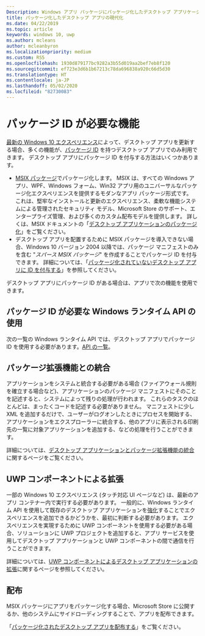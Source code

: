 ```yaml
---
Description: Windows アプリ パッケージにパッケージ化したデスクトップ アプリケーションに、Windows 10 ユーザー向けの最新のエクスペリエンスを追加する方法について説明します。
title: パッケージ化したデスクトップ アプリの現代化
ms.date: 04/22/2019
ms.topic: article
keywords: windows 10, uwp
ms.author: mcleans
author: mcleanbyron
ms.localizationpriority: medium
ms.custom: RS5
ms.openlocfilehash: 1930d879177bc9282a3b55d019aa2bef7eb8f120
ms.sourcegitcommit: ef723e3d6b1b67213c78da696838a920c66d5d30
ms.translationtype: HT
ms.contentlocale: ja-JP
ms.lasthandoff: 05/02/2020
ms.locfileid: "82730083"
---
```

# <a name="features-that-require-package-identity"></a>パッケージ ID が必要な機能

[最新の Windows 10 エクスペリエンス](index.md)によって、デスクトップ アプリを更新する場合、多くの機能が、[パッケージ ID](https://docs.microsoft.com/uwp/schemas/appxpackage/uapmanifestschema/element-identity) を持つデスクトップ アプリでのみ利用できます。 デスクトップ アプリにパッケージ ID を付与する方法はいくつかあります。

* [MSIX パッケージ](/windows/msix/desktop/desktop-to-uwp-root)でパッケージ化します。 MSIX は、すべての Windows アプリ、WPF、Windows フォーム、Win32 アプリ用のユニバーサルなパッケージ化エクスペリエンスを提供するモダンなアプリ パッケージ形式です。 これは、堅牢なインストールと更新のエクスペリエンス、柔軟な機能システムによる管理されたセキュリティ モデル、Microsoft Store のサポート、エンタープライズ管理、および多くのカスタム配布モデルを提供します。 詳しくは、MSIX ドキュメントの「[デスクトップ アプリケーションのパッケージ化](https://docs.microsoft.com/windows/msix/desktop/desktop-to-uwp-root)」をご覧ください。
* デスクトップ アプリを配置するために MSIX パッケージを導入できない場合、Windows 10 バージョン 2004 以降では、パッケージ マニフェストのみを含む "*スパース MSIX パッケージ*" を作成することでパッケージ ID を付与できます。 詳細については、「[パッケージ化されていないデスクトップ アプリに ID を付与する](grant-identity-to-nonpackaged-apps.md)」を参照してください。

デスクトップ アプリにパッケージ ID がある場合は、アプリで次の機能を使用できます。

## <a name="use-windows-runtime-apis-that-require-package-identity"></a>パッケージ ID が必要な Windows ランタイム API の使用

次の一覧の Windows ランタイム API では、デスクトップ アプリでパッケージ ID を使用する必要があります。[API の一覧](desktop-to-uwp-supported-api.md#list-of-apis)。

## <a name="integrate-with-package-extensions"></a>パッケージ拡張機能との統合

アプリケーションをシステムと統合する必要がある場合 (ファイアウォール規則を確立する場合など)、アプリケーションのパッケージ マニフェストにそのことを記述すると、システムによって残りの処理が行われます。 これらのタスクのほとんどは、まったくコードを記述する必要がありません。 マニフェストに少し XML を追加するだけで、ユーザーがログオンしたときにプロセスを開始する、アプリケーションをエクスプローラーに統合する、他のアプリに表示される印刷先の一覧に対象アプリケーションを追加する、などの処理を行うことができます。

詳細については、[デスクトップ アプリケーションとパッケージ拡張機能の統合](desktop-to-uwp-extensions.md)に関するページをご覧ください。

## <a name="extend-with-uwp-components"></a>UWP コンポーネントによる拡張

一部の Windows 10 エクスペリエンス (タッチ対応 UI ページなど) は、最新のアプリ コンテナー内で実行する必要があります。 一般的に、Windows ランタイム API を使用して既存のデスクトップ アプリケーションを[強化](desktop-to-uwp-enhance.md)することでエクスペリエンスを追加できるかどうかを、最初に判断する必要があります。 エクスペリエンスを実現するために UWP コンポーネントを使用する必要がある場合、ソリューションに UWP プロジェクトを追加すると、アプリ サービスを使用してデスクトップ アプリケーションと UWP コンポーネントの間で通信を行うことができます。

詳細については、[UWP コンポーネントによるデスクトップ アプリケーションの拡張](desktop-to-uwp-extend.md)に関するページを参照してください。

## <a name="distribute"></a>配布

MSIX パッケージにアプリをパッケージ化する場合、Microsoft Store に公開するか、他のシステムにサイドローディングすることで、アプリを配布できます。

「[パッケージ化されたデスクトップ アプリを配布する](desktop-to-uwp-distribute.md)」をご覧ください。
